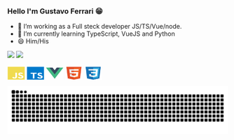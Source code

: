 ### Hello I'm Gustavo Ferrari 😁

- 🔭 I’m working as a Full steck developer JS/TS/Vue/node. 
- 🌱 I’m currently learning TypeScript, VueJS and Python
- 😄 Him/His

<div >
  <picture>
    <source 
     srcset="https://github-readme-stats.vercel.app/api?username=gpaferrari&show_icons=true&theme=tokyonight"
      media="(prefers-color-scheme: dark)"
    />
   <img src="https://github-readme-stats.vercel.app/api?username=gpaferrari&show_icons=true" />
  </picture>
  
  <picture>
    <source 
      srcset="https://github-readme-stats.vercel.app/api/top-langs/?username=gpaferrari&layout=compact&theme=tokyonight"
    />
    <img src="https://github-readme-stats.vercel.app/api?username=gpaferrari&show_icons=true" />
  </picture>
</div>

<div style="display: inline_block"><br>
  <img align="center" alt="Gustavo-Js" height="30" width="40" src="https://raw.githubusercontent.com/devicons/devicon/master/icons/javascript/javascript-plain.svg">
  <img align="center" alt="Gustavo-Ts" height="30" width="40" src="https://raw.githubusercontent.com/devicons/devicon/master/icons/typescript/typescript-plain.svg">
  <img align="center" alt="Gustavo-Vuejs" height="30" width="40" src="https://raw.githubusercontent.com/devicons/devicon/master/icons/vuejs/vuejs-original.svg">
  <img align="center" alt="Gustavo-HTML" height="30" width="40" src="https://raw.githubusercontent.com/devicons/devicon/master/icons/html5/html5-original.svg">
  <img align="center" alt="Gustavo-CSS" height="30" width="40" src="https://raw.githubusercontent.com/devicons/devicon/master/icons/css3/css3-original.svg">
 
</div>

![Snake animation](https://github.com/gpaferrari/gpaferrari/blob/output/github-contribution-grid-snake.svg)

